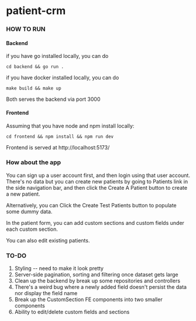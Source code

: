# patient-crm

### HOW TO RUN

#### Backend

if you have go installed locally, you can do

```
cd backend && go run .
```

if you have docker installed locally, you can do

```
make build && make up
```

Both serves the backend via port 3000

#### Frontend

Assuming that you have node and npm install locally:

```
cd frontend && npm install && npm run dev
```

Frontend is served at http://localhost:5173/

### How about the app

You can sign up a user account first, and then login using that user account.
There's no data but you can create new patients by going to Patients link in the side navigation bar, and then click the Create A Patient button to create a new patient.

Alternatively, you can Click the Create Test Patients button to populate some dummy data.

In the patient form, you can add custom sections and custom fields under each custom section.

You can also edit existing patients.

### TO-DO

1. Styling -- need to make it look pretty
2. Server-side pagination, sorting and filtering once dataset gets large
3. Clean up the backend by break up some repositories and controllers
4. There's a weird bug where a newly added field doesn't persist the data nor display the field name
5. Break up the CustomSection FE components into two smaller components
6. Ability to edit/delete custom fields and sections

